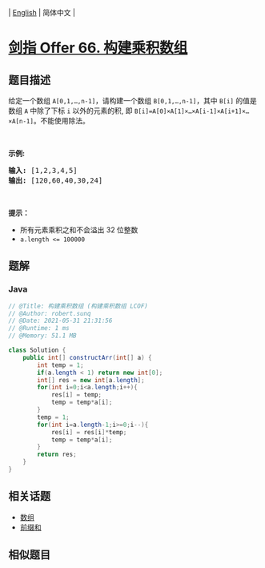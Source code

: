 
| [English](README_EN.md) | 简体中文 |

# [剑指 Offer 66. 构建乘积数组](https://leetcode.cn//problems/gou-jian-cheng-ji-shu-zu-lcof/)

## 题目描述

<p>给定一个数组 <code>A[0,1,…,n-1]</code>，请构建一个数组 <code>B[0,1,…,n-1]</code>，其中 <code>B[i]</code> 的值是数组 <code>A</code> 中除了下标 <code>i</code> 以外的元素的积, 即 <code>B[i]=A[0]×A[1]×…×A[i-1]×A[i+1]×…×A[n-1]</code>。不能使用除法。</p>

<p> </p>

<p><strong>示例:</strong></p>

<pre>
<strong>输入:</strong> [1,2,3,4,5]
<strong>输出:</strong> [120,60,40,30,24]</pre>

<p> </p>

<p><strong>提示：</strong></p>

<ul>
	<li>所有元素乘积之和不会溢出 32 位整数</li>
	<li><code>a.length <= 100000</code></li>
</ul>


## 题解


### Java

```Java
// @Title: 构建乘积数组 (构建乘积数组 LCOF)
// @Author: robert.sunq
// @Date: 2021-05-31 21:31:56
// @Runtime: 1 ms
// @Memory: 51.1 MB

class Solution {
    public int[] constructArr(int[] a) {
        int temp = 1;
        if(a.length < 1) return new int[0];
        int[] res = new int[a.length];
        for(int i=0;i<a.length;i++){
            res[i] = temp;
            temp = temp*a[i];
        }
        temp = 1;
        for(int i=a.length-1;i>=0;i--){
            res[i] = res[i]*temp;
            temp = temp*a[i];
        }
        return res;
    }
}
```



## 相关话题

- [数组](https://leetcode.cn//tag/array)
- [前缀和](https://leetcode.cn//tag/prefix-sum)

## 相似题目



